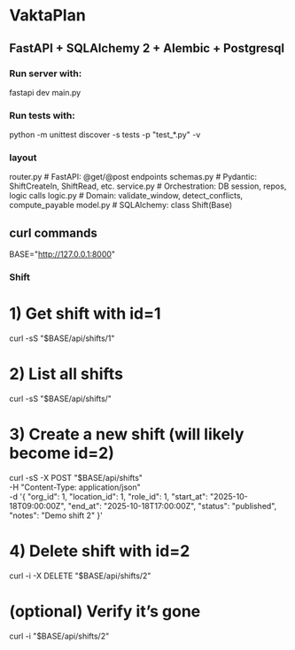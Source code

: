 # VaktaPlan
## FastAPI + SQLAlchemy 2 + Alembic + Postgresql

### Run server with:
fastapi dev main.py

### Run tests with:
python -m unittest discover -s tests -p "test_*.py" -v

### layout
  router.py        # FastAPI: @get/@post endpoints
  schemas.py       # Pydantic: ShiftCreateIn, ShiftRead, etc.
  service.py       # Orchestration: DB session, repos, logic calls
  logic.py         # Domain: validate_window, detect_conflicts, compute_payable
  model.py         # SQLAlchemy: class Shift(Base)

## curl commands
BASE="http://127.0.0.1:8000"


### Shift
# 1) Get shift with id=1
curl -sS "$BASE/api/shifts/1"

# 2) List all shifts
curl -sS "$BASE/api/shifts/"

# 3) Create a new shift (will likely become id=2)
curl -sS -X POST "$BASE/api/shifts" \
  -H "Content-Type: application/json" \
  -d '{
    "org_id": 1,
    "location_id": 1,
    "role_id": 1,
    "start_at": "2025-10-18T09:00:00Z",
    "end_at":   "2025-10-18T17:00:00Z",
    "status": "published",
    "notes": "Demo shift 2"
  }'

# 4) Delete shift with id=2
curl -i -X DELETE "$BASE/api/shifts/2"

# (optional) Verify it’s gone
curl -i "$BASE/api/shifts/2"